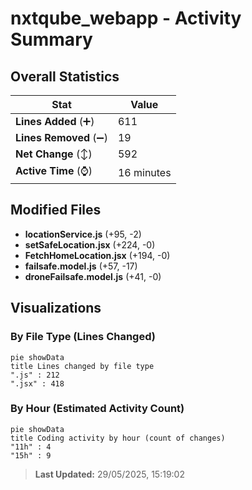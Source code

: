 # nxtqube_webapp - Activity Summary 

## Overall Statistics

| Stat                   | Value                                                             |
| ---------------------- | ----------------------------------------------------------------- |
| **Lines Added** (➕)   | 611                                          |
| **Lines Removed** (➖) | 19                                        |
| **Net Change** (↕)    | 592                |
| **Active Time** (⌚)   | 16 minutes |


## Modified Files
- **locationService.js** (+95, -2)
- **setSafeLocation.jsx** (+224, -0)
- **FetchHomeLocation.jsx** (+194, -0)
- **failsafe.model.js** (+57, -17)
- **droneFailsafe.model.js** (+41, -0)

## Visualizations

### By File Type (Lines Changed)

```mermaid
pie showData
title Lines changed by file type
".js" : 212
".jsx" : 418
```

### By Hour (Estimated Activity Count)

```mermaid
pie showData
title Coding activity by hour (count of changes)
"11h" : 4
"15h" : 9
```


> **Last Updated:** 29/05/2025, 15:19:02